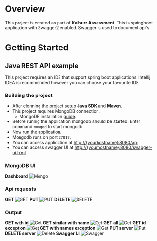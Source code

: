 # Overview

This project is created as part of **Kaiburr Assessment**. This is springboot application with Swagger2 enabled. Swagger is used to document api's.

# Getting Started

## Java REST API example

This project requires an IDE that support spring boot applications. Intellij IDEA is recommended however you can choose your favourite IDE.

### Building the project

* After clonning the project setup **Java SDK** and **Maven**.
* This project requires MongoDB connection.
    * MongoDB installation [guide](https://www.mongodb.com/docs/manual/installation/).
* Before runnig the application mongodb should be started. Enter command  ```mongod``` to start mongodb.
* Now run the application.
* Mongodb runs on port ```27017```.
* You can access application at <http://{yourhostname}:8080/api>
* You can access swagger UI at <http://{yourhostname}:8080/swagger-ui.html>
### MongoDB UI
**Dashboard**
![Mongo](https://github.com/shanureddy4/KaiburrServer/blob/master/Screenshots/Mongodb.png)

### Api requests
**GET**
![GET](https://github.com/shanureddy4/KaiburrServer/blob/master/Screenshots/getswagger.png)
**PUT**
![PUT](https://github.com/shanureddy4/KaiburrServer/blob/master/Screenshots/put%20swagger.png)
**DELETE**
![DELETE](https://github.com/shanureddy4/KaiburrServer/blob/master/Screenshots/Delete%20swagger.png)



### Output
**GET with id**
![Get](https://github.com/shanureddy4/KaiburrServer/blob/master/Screenshots/GET.png)
**GET similar with name**
![Get](https://github.com/shanureddy4/KaiburrServer/blob/master/Screenshots/getsimilar%20with%20name.png)
**GET all**
![Get](https://github.com/shanureddy4/KaiburrServer/blob/master/Screenshots/GETALL.png)
**GET id exception**
![Get](https://github.com/shanureddy4/KaiburrServer/blob/master/Screenshots/GetIDException.png)
**GET with names exception**
![Get](https://github.com/shanureddy4/KaiburrServer/blob/master/Screenshots/similarnameException.png)
**PUT server**
![Put](https://github.com/shanureddy4/KaiburrServer/blob/master/Screenshots/PUT.png)
**DELETE server**
![Delete](https://github.com/shanureddy4/KaiburrServer/blob/master/Screenshots/DELETE.png)
**Swagger UI**
![Swagger](https://github.com/shanureddy4/KaiburrServer/blob/master/Screenshots/swagger.png)
